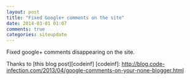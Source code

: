 ```yaml
---
layout: post
title: "Fixed Google+ comments on the site"
date: 2014-03-01 01:07
comments: true
categories: siteupdate
---
```


Fixed google+ comments disappearing on the site.

Thanks to [this blog post][codeinf]
[codeinf]: http://blog.code-infection.com/2013/04/google-comments-on-your-none-blogger.html
